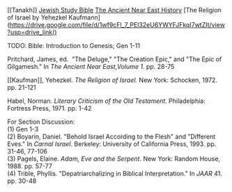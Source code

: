 [[Tanakh]]
[Jewish Study Bible](https://drive.google.com/file/d/1rFG5x6FDEQNkxeunHqOeQKPHLOtWgrgN/view?usp=drive_link)
[The Ancient Near East History](https://drive.google.com/file/d/11Ees0890dtucjPjvPUsz3zPaP_2tRiO_/view?usp=drive_link)
[The Religion of Israel by Yehezkel Kaufmann](https://drive.google.com/file/d/1wf9cFl_7_PEl32eU6YWYFJFkqI7wtZIt/view?usp=drive_link()


TODO:
Bible: Introduction to Genesis; Gen 1-11
  
Pritchard, James, ed.  "The Deluge," "The Creation Epic," and "The Epic of Gilgamesh." In _The Ancient Near East_,_Volume 1_. pp. 28-75  
  
[[Kaufman]], Yehezkel. _The Religion of Israel._ New York: Schocken, 1972. pp. 21-121

Habel, Norman. _Literary Criticism of the Old Testament._ Philadelphia: Fortress Press, 1971. pp. 1-42

For Section Discussion:  
(1) Gen 1-3  
(2) Boyarin, Daniel. "Behold Israel According to the Flesh" and "Different Eves." In _Carnal Israel_. Berkeley: University of California Press, 1993. pp. 31-46, 77-106  
(3) Pagels, Elaine. _Adam, Eve and the Serpent_. New York: Random House, 1988. pp. 57-77  
(4) Trible, Phyllis. "Depatriarchalizing in Biblical Interpretation." In _JAAR_ 41. pp. 30-48